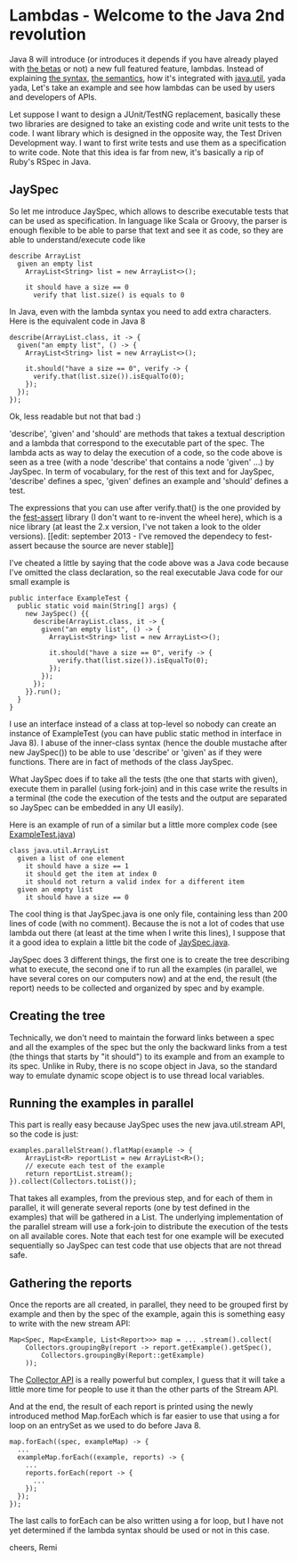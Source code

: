 Lambdas - Welcome to the Java 2nd revolution
============================================

Java 8 will introduce (or introduces it depends if you have already played with [the betas](https://jdk8.java.net/download.html)
or not) a new full featured feature, lambdas.
Instead of explaining [the syntax](http://cr.openjdk.java.net/~briangoetz/lambda/lambda-state-4.html),
[the semantics](http://cr.openjdk.java.net/~briangoetz/lambda/lambda-state-4.html),
how it's integrated with [java.util](http://download.java.net/jdk8/docs/api/java/util/stream/package-summary.html#package_description), yada yada,
Let's take an example and see how lambdas can be used by users and developers of APIs.

Let suppose I want to design a JUnit/TestNG replacement, basically these two libraries are designed to take an existing code
and write unit tests to the code. I want library which is designed in the opposite way, the Test Driven Development way.
I want to first write tests and use them as a specification to write code. Note that this idea is far from new,
it's basically a rip of Ruby's RSpec in Java.

JaySpec
-------

So let me introduce JaySpec, which allows to describe executable tests that can be used as specification.
In language like Scala or Groovy, the parser is enough flexible to be able to parse that text and see it as code,
so they are able to understand/execute code like

    describe ArrayList
      given an empty list
        ArrayList<String> list = new ArrayList<>();
          
        it should have a size == 0
          verify that list.size() is equals to 0
 

In Java, even with the lambda syntax you need to add extra characters.
Here is the equivalent code in Java 8

    describe(ArrayList.class, it -> {
      given("an empty list", () -> {
        ArrayList<String> list = new ArrayList<>();
          
        it.should("have a size == 0", verify -> {
          verify.that(list.size()).isEqualTo(0);
        });
      });
    });

Ok, less readable but not that bad :)

'describe', 'given' and 'should' are methods that takes a textual description and a lambda that correspond to
the executable part of the spec. The lambda acts as way to delay the execution of a code, so the code
above is seen as a tree (with a node 'describe' that contains a node 'given' ...) by JaySpec.
In term of vocabulary, for the rest of this text and for JaySpec,
'describe' defines a spec, 'given' defines an example and 'should' defines a test.

The expressions that you can use after verify.that() is the one provided by the [fest-assert](https://github.com/alexruiz/fest-assert-2.x)
library (I don't want to re-invent the wheel here),
which is a nice library (at least the 2.x version, I've not taken a look to the older versions).
[[edit: september 2013 - I've removed the dependecy to fest-assert because the source are never stable]]


I've cheated a little by saying that the code above was a Java code because I've omitted the class declaration,
so the real executable Java code for our small example is

    public interface ExampleTest {
      public static void main(String[] args) {
        new JaySpec() {{
          describe(ArrayList.class, it -> {
            given("an empty list", () -> {
              ArrayList<String> list = new ArrayList<>();
          
              it.should("have a size == 0", verify -> {
                verify.that(list.size()).isEqualTo(0);
              });
            });
          });
        }}.run();
      }
    }

I use an interface instead of a class at top-level so nobody can create an instance of ExampleTest
(you can have public static method in interface in Java 8).
I abuse of the inner-class syntax (hence the double mustache after new JaySpec())
to be able to use 'describe' or 'given' as if they were functions. There are in fact of methods of the class JaySpec.

What JaySpec does if to take all the tests (the one that starts with given), execute them in parallel (using fork-join) and in this case write the results
in a terminal (the code the execution of the tests and the output are separated so JaySpec can be embedded in any UI easily).

Here is an example of run of a similar but a little more complex code (see [ExampleTest.java](https://github.com/forax/jayspec/blob/master/jayspec/examples/src/ExampleTest.java))

    class java.util.ArrayList
      given a list of one element
        it should have a size == 1
        it should get the item at index 0
        it should not return a valid index for a different item
      given an empty list
        it should have a size == 0


The cool thing is that JaySpec.java is one only file, containing less than 200 lines of code (with no comment).
Because the is not a lot of codes that use lambda out there (at least at the time when I write this lines),
I suppose that it a good idea to explain a little bit the code of [JaySpec.java](https://github.com/forax/jayspec/blob/master/jayspec/src/com/github/forax/jayspec/JaySpec.java).

JaySpec does 3 different things, the first one is to create the tree describing what to execute,
the second one if to run all the examples (in parallel, we have several cores on our computers now)
and at the end, the result (the report) needs to be collected and organized by spec and by example.

Creating the tree
-----------------
Technically, we don't need to maintain the forward links between a spec and all the examples of the spec but
the only the backward links from a test (the things that starts by "it should") to its example and from
an example to its spec.
Unlike in Ruby, there is no scope object in Java, so the standard way to emulate dynamic scope object
is to use thread local variables.

Running the examples in parallel
--------------------------------
This part is really easy because JaySpec uses the new java.util.stream API,
so the code is just:

    examples.parallelStream().flatMap(example -> { 
        ArrayList<R> reportList = new ArrayList<R>();
        // execute each test of the example
        return reportList.stream();
    }).collect(Collectors.toList()); 

That takes all examples, from the previous step, and for each of them in parallel,
it will generate several reports (one by test defined in the examples)
that will be gathered in a List. The underlying implementation of the parallel stream
will use a fork-join to distribute the execution of the tests on all available cores.
Note that each test for one example will be executed sequentially so JaySpec can
test code that use objects that are not thread safe.

Gathering the reports
---------------------
Once the reports are all created, in parallel, they need to be grouped
first by example and then by the spec of the example,
again this is something easy to write with the new stream API:

    Map<Spec, Map<Example, List<Report>>> map = ... .stream().collect(
        Collectors.groupingBy(report -> report.getExample().getSpec(),
            Collectors.groupingBy(Report::getExample)
        ));
        
The [Collector API](http://download.java.net/jdk8/docs/api/java/util/stream/Collectors.html)
is a really powerful but complex, I guess that it will take
a little more time for people to use it than the other parts of the Stream API.

And at the end, the result of each report is printed using the newly introduced
method Map.forEach which is far easier to use that using a for loop on an entrySet
as we used to do before Java 8.

    map.forEach((spec, exampleMap) -> {
      ...
      exampleMap.forEach((example, reports) -> {
        ...
        reports.forEach(report -> {
          ...
        });
      });
    });
  
The last calls to forEach can be also written using a for loop,
but I have not yet determined if the lambda syntax should be used or not in this case.

cheers,
Remi
